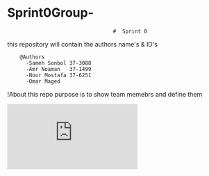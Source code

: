 # Sprint0Group-

                                      #  Sprint 0
                                           
this repository will contain  the authors name's & ID's

        @Authors
          -Sameh Sonbol 37-3088
          -Amr Noaman   37-1499
          -Nour Mostafa 37-6251
          -Omar Maged
!About
    this repo purpose is to show team memebrs and define them 
    
    
![alt](http://www.qygjxz.com/cool-images.html)
